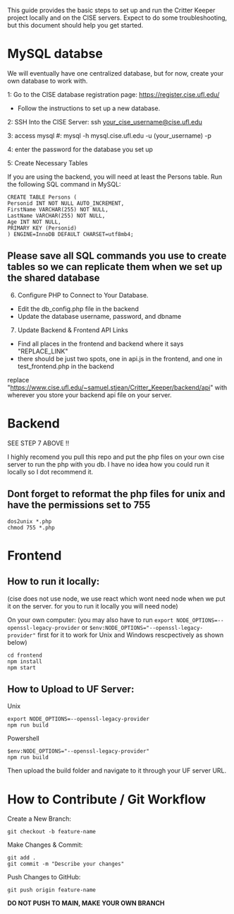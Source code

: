 This guide provides the basic steps to set up and run the Critter Keeper project locally and on the CISE servers.
Expect to do some troubleshooting, but this document should help you get started.

# MySQL databse

We will eventually have one centralized database, but for now, create your own database to work with.

1: Go to the CISE database registration page: https://register.cise.ufl.edu/

- Follow the instructions to set up a new database.

2: SSH Into the CISE Server: ssh your_cise_username@cise.ufl.edu

3: access mysql #: mysql -h mysql.cise.ufl.edu -u (your_username) -p

4: enter the password for the database you set up

5: Create Necessary Tables

If you are using the backend, you will need at least the Persons table. Run the following SQL command in MySQL:

```
CREATE TABLE Persons (
Personid INT NOT NULL AUTO_INCREMENT,
FirstName VARCHAR(255) NOT NULL,
LastName VARCHAR(255) NOT NULL,
Age INT NOT NULL,
PRIMARY KEY (Personid)
) ENGINE=InnoDB DEFAULT CHARSET=utf8mb4;
```

## Please save all SQL commands you use to create tables so we can replicate them when we set up the shared database

6. Configure PHP to Connect to Your Database.

- Edit the db_config.php file in the backend
- Update the database username, password, and dbname

7. Update Backend & Frontend API Links

- Find all places in the frontend and backend where it says "REPLACE_LINK"
- there should be just two spots, one in api.js in the frontend, and one in test_frontend.php in the backend

replace "https://www.cise.ufl.edu/~samuel.stjean/Critter_Keeper/backend/api" with wherever you store your backend api file on your server.

# Backend

SEE STEP 7 ABOVE !!

I highly recomend you pull this repo and put the php files on your own cise server to run the php with you db.
I have no idea how you could run it locally so I dot recommend it.

## Dont forget to reformat the php files for unix and have the permissions set to 755

```
dos2unix *.php
chmod 755 *.php
```

# Frontend

## How to run it locally:

(cise does not use node, we use react which wont need node when we put it on the server. for you to run it locally you will need node)

On your own computer:
(you may also have to run `export NODE_OPTIONS=--openssl-legacy-provider` or `$env:NODE_OPTIONS="--openssl-legacy-provider"` first for it to work for Unix and Windows rescpectively as shown below)

```
cd frontend
npm install
npm start
```

## How to Upload to UF Server:

Unix

```
export NODE_OPTIONS=--openssl-legacy-provider
npm run build
```

Powershell

```
$env:NODE_OPTIONS="--openssl-legacy-provider"
npm run build
```

Then upload the build folder and navigate to it through your UF server URL.

# How to Contribute / Git Workflow

Create a New Branch:

`git checkout -b feature-name`

Make Changes & Commit:

```
git add .
git commit -m "Describe your changes"
```

Push Changes to GitHub:

`git push origin feature-name`

**DO NOT PUSH TO MAIN, MAKE YOUR OWN BRANCH**
